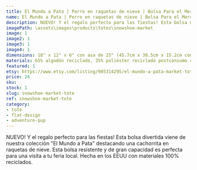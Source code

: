 ```yaml
---
title: El Mundo a Pata | Perro en raquetas de nieve | Bolsa Para el Mercado
name: El Mundo a Pata | Perro en raquetas de nieve | Bolsa Para el Mercado
description: NUEVO! Y el regalo perfecto para las fiestas! Esta bolsa divertida viene de nuestra colección "El Mundo a Pata" destacando una cachorrita en raquetas de nieve. Esta bolsa resistente y de gran capacidad es perfecta para una visita a tu feria local. Hecha en los EEUU con materiales 100% reciclados.
imagePath: \assets\images\products\totes\snowshoe-market
image: 1
image2: 1
image3: 1
image4: 1
dimensions: 18" x 12" x 6" con asa de 25" (45.7cm x 30.5cm x 15.2cm con asa de 63.5cm)
materials: 65% algodón reciclado, 35% poliéster reciclado postconsumo certificado
featured: 1
etsy: https://www.etsy.com/listing/905314295/el-mundo-a-pata-market-tote-bag
price: 24
sku: 
stock: 1
slug: snowshoe-market-tote
ref: snowshoe-market-tote
category:
- tote
- flat-design
- adventure-pup
---
```

NUEVO! Y el regalo perfecto para las fiestas! Esta bolsa divertida viene de nuestra colección "El Mundo a Pata" destacando una cachorrita en raquetas de nieve. Esta bolsa resistente y de gran capacidad es perfecta para una visita a tu feria local. Hecha en los EEUU con materiales 100% reciclados.
